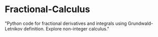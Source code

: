 # Fractional-Calculus
"Python code for fractional derivatives and integrals using Grundwald-Letnikov definition. Explore non-integer calculus."
